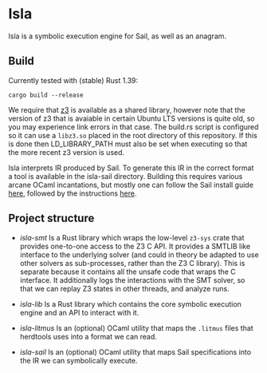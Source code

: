 # Isla

Isla is a symbolic execution engine for Sail, as well as an anagram.

## Build

Currently tested with (stable) Rust 1.39:
```
cargo build --release
```

We require that [z3](https://github.com/Z3Prover/z3) is available as a
shared library, however note that the version of z3 that is avaiable
in certain Ubuntu LTS versions is quite old, so you may experience
link errors in that case. The build.rs script is configured so it can
use a `libz3.so` placed in the root directory of this repository. If
this is done then LD_LIBRARY_PATH must also be set when executing so
that the more recent z3 version is used.

Isla interprets IR produced by Sail. To generate this IR in the
correct format a tool is available in the isla-sail
directory. Building this requires various arcane OCaml incantations,
but mostly one can follow the Sail install guide
[here](https://github.com/rems-project/sail/blob/sail2/INSTALL.md),
followed by the instructions [here](isla-sail/README.md).

## Project structure

* _isla-smt_ Is a Rust library which wraps the low-level `z3-sys` crate that provides one-to-one
  access to the Z3 C API. It provides a SMTLIB like interface to the underlying solver (and could in
  theory be adapted to use other solvers as sub-processes, rather than the Z3 C library). This is
  separate because it contains all the unsafe code that wraps the C interface. It additionally logs
  the interactions with the SMT solver, so that we can replay Z3 states in other threads, and
  analyze runs.

* _isla-lib_ Is a Rust library which contains the core symbolic execution engine and an API to
  interact with it.

* _isla-litmus_ Is an (optional) OCaml utility that maps the `.litmus` files that herdtools uses
  into a format we can read.

* _isla-sail_ Is an (optional) OCaml utility that maps Sail specifications into the IR we can
  symbolically execute.

